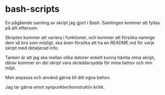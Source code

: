 # bash-scripts
En pågående samling av skript jag gjort i Bash. Samlingen kommer att fyllas på allt eftersom.

Skripten kommer att variera i funktioner, och kommer att försöka namnge dem så bra som möjligt, ska även försöka att ha en README.md för varje skript med detaljerad info.

Tanken är att jag ska mellan olika datorer enkelt kunna hämta mina skript, därav kommer en del skript vara skräddarsydda för mina behov och min miljö.

Men anpassa och använd gärna till ditt egna behov. 

Jag tar gärna emot synpunkter/konstruktiv kritik.
